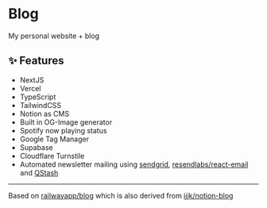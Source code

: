 # Blog

My personal website + blog

## ✨ Features

- NextJS
- Vercel
- TypeScript
- TailwindCSS
- Notion as CMS
- Built in OG-Image generator
- Spotify now playing status
- Google Tag Manager
- Supabase
- Cloudflare Turnstile
- Automated newsletter mailing using [sendgrid](sendgrid.com), [resendlabs/react-email](https://github.com/resendlabs/react-email) and [QStash](https://docs.upstash.com/qstash)

---

Based on [railwayapp/blog](https://github.com/railwayapp/blog) which is also derived from [ijjk/notion-blog](https://github.com/ijjk/notion-blog)
